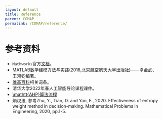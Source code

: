 ```yaml
---
layout: default
title: Reference
parent: COMAP
permalink: /COMAP/reference/
---
```


# 参考资料

* `Mathworks`官方[文档](https://www.mathworks.com/help/matlab/)。
* MATLAB数学建模方法与实践(2018,北京航空航天大学出版社)——卓金武、王鸿钧编著。
* [维基百科](https://en.wikipedia.org/wiki/Main_Page)相关词条。
* 清华大学2022年春人工智能导论课程课件。
* [\mathtt{AHP}算法流程](https://mat.gsia.cmu.edu/classes/mstc/multiple/node4.html)
* 熵权法, 参考Zhu, Y., Tian, D. and Yan, F., 2020. Effectiveness of entropy weight method in decision-making. Mathematical Problems in Engineering, 2020, pp.1-5.